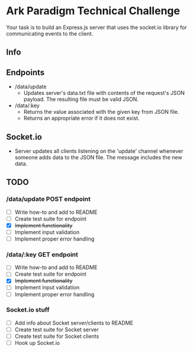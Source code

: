 # Ark Paradigm Technical Challenge
Your task is to build an Express.js server that uses the socket.io library for communicating events to the client.

## Info

## Endpoints
- /data/update
    - Updates server's data.txt file with contents of the request's JSON payload. The resulting file must be valid JSON.
- /data/:key
    - Returns the value associated with the given key from JSON file.
    - Returns an appropriate error if it does not exist.

## Socket.io
- Server updates all clients listening on the 'update' channel whenever someone adds data to the JSON file. The message includes the new data.

## TODO

### /data/update POST endpoint
- [ ] Write how-to and add to README
- [ ] Create test suite for endpoint
- [x] <s>Implement functionality</s>
- [ ] Implement input validation
- [ ] Implement proper error handling

### /data/:key GET endpoint
- [ ] Write how-to and add to README
- [ ] Create test suite for endpoint
- [x] <s>Implement functionality</s>
- [ ] Implement input validation
- [ ] Implement proper error handling

### Socket.io stuff
- [ ] Add info about Socket server/clients to README
- [ ] Create test suite for Socket server
- [ ] Create test suite for Socket clients
- [ ] Hook up Socket.io
